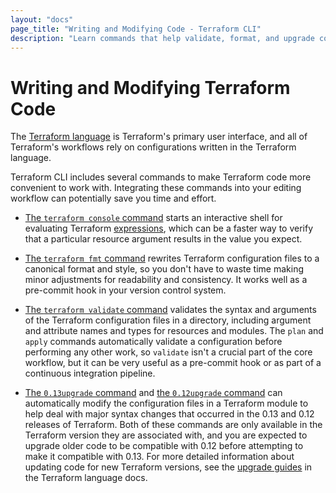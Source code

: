 ```yaml
---
layout: "docs"
page_title: "Writing and Modifying Code - Terraform CLI"
description: "Learn commands that help validate, format, and upgrade code written in the Terraform Configuration Language."
---
```


# Writing and Modifying Terraform Code

The [Terraform language](/docs/language/index.html) is Terraform's primary
user interface, and all of Terraform's workflows rely on configurations written
in the Terraform language.

Terraform CLI includes several commands to make Terraform code more convenient
to work with. Integrating these commands into your editing workflow can
potentially save you time and effort.

- [The `terraform console` command](/docs/cli/commands/console.html) starts an
  interactive shell for evaluating Terraform
  [expressions](/docs/language/expressions/index.html), which can be a faster way
  to verify that a particular resource argument results in the value you expect.

- [The `terraform fmt` command](/docs/cli/commands/fmt.html) rewrites Terraform
  configuration files to a canonical format and style, so you don't have to
  waste time making minor adjustments for readability and consistency. It works
  well as a pre-commit hook in your version control system.

- [The `terraform validate` command](/docs/cli/commands/validate.html) validates the
  syntax and arguments of the Terraform configuration files in a directory,
  including argument and attribute names and types for resources and modules.
  The `plan` and `apply` commands automatically validate a configuration before
  performing any other work, so `validate` isn't a crucial part of the core
  workflow, but it can be very useful as a pre-commit hook or as part of a
  continuous integration pipeline.

- [The `0.13upgrade` command](/docs/cli/commands/0.13upgrade.html) and
  [the `0.12upgrade` command](/docs/cli/commands/0.12upgrade.html) can automatically
  modify the configuration files in a Terraform module to help deal with major
  syntax changes that occurred in the 0.13 and 0.12 releases of Terraform. Both
  of these commands are only available in the Terraform version they are
  associated with, and you are expected to upgrade older code to be compatible
  with 0.12 before attempting to make it compatible with 0.13. For more detailed
  information about updating code for new Terraform versions, see the [upgrade
  guides](/upgrade-guides/index.html) in the Terraform language docs.
